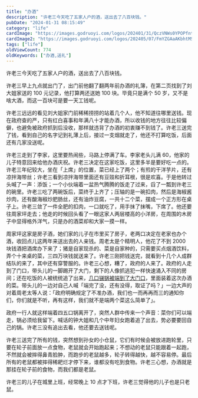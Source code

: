 ```yaml
---
title: "办酒"
description: "许老三今天吃了五家人户的酒，送出去了八百块钱。"
pubDate: "2024-01-31 08:15:49"
category: "life"
cardImage: "https://images.godruoyi.com/logos/202401/31/QczVNWs0YPOPfntslMjyHj6WSovweesFXsdZuNKL.jpeg"
cardImage2: "https://images.godruoyi.com/logos/202405/07/FmYZGAaAKbhtMSaTgqjjFMPVYdAqL1PNdcFnT4kS.png"
tags: ["life"]
oldViewCount: 774
oldKeywords: ["办酒,送礼"]
---
```


许老三今天吃了五家人户的酒，送出去了八百块钱。

许老三早上九点就出门了，出门前他翻了翻两年前办酒的礼簿，在第二页找到了刘大姐家送的 100 元记录，他打算两还送她 100 块。毕竟只是满个 50 岁，又不是啥大酒，而这一百块可是要一天工钱呢。

许老三远远的看见刘大姐家门前稀稀捞捞的站着几个人，他不知道往哪里送钱。现在政府查的严，只有红白喜事和年满八十才能办酒，所以收钱的地方往往比较偏僻，也避免被政府抓到后没收，那样就违背了办酒的初衷赚不到钱了。许老三送完了钱，看到自己的名字记到礼薄上后，接过一支烟就走了，他还不打算吃饭，后面还有几家没送呢。

许老三走到了李家，这里要热闹些，马路上停满了车。李家老头儿满 60，他家的儿子特意回来给他办酒庆祝。许老三决定在这家吃饭，这里多半是要好吃一点的。许老三年纪较大，坐在「上席」的位置，菜已经上了两个；有煎的干洋芋片，还有凉拌海带丝；许老三看到凉拌海带里面还有豆豉和折耳根，很是欢喜。于是他转过头喊了一声：添饭；一个小伙端着一盆热气腾腾的饭走了过来，舀了一瓢到许老三的碗里。许老三吃了两碗饭后，菜终于上齐了；压轴的是一碗扣肉，然后是海椒酱炒肉，还有酸海椒炒肥肠丝，还有油炸豆腐，一共十二个菜，摆成一个正方形在桌子上。许老三敛了一件全肥的扣肉，一口就吃了，用手抹了抹嘴，下席了。他还要往周家坪走去；他走的时候回头看了一眼这家人两层楼高的小洋房，在周围的木房子中显得格外洋气，只是办的酒菜却和大家一摸一样。

周家坪这家是房子酒，她们家的儿子在市里买了房子，老两口决定在老家也办个酒，收回点儿这两年来送出去的人亲钱。周老太是个精明人，他花了不到 2000 块钱酒把酒席办下来了；猪是自家现杀的、菜是自家种的，只需要买点烟酒饮料，弄个十来桌的菜，三四万块钱就送来了。许老三刚把钱送完，就看到十几个人成群结队的来了，其中还有穿警服的。许老三心想，糟了，政府的人来了。政府的人走到了门口，带头儿的一脚踢开了大门，剩下的人像抓逃犯一样快速涌入不同的房间；还在吃饭的人被统统追了出来，[几口锑锅被端到了大门口](https://x.com/godruoyi/status/1751086997727563983?s=20)，里面装着这次办酒的菜。带头儿的一边对自己人喊「端完了没，还有没得，取证了吗？」一边大声的对着周老太等人说：「政府明确规定了不准办酒，我们也一而再再而三的通知你们，你们就是不听，再有这样，我们就不是端两个菜这么简单了」。

政府一行人就这样端着四五口锅离开了，突然人群中传来一个声音：菜你们可以端走，锅必须给我留下。喊话的钟大姐和几个中年妇女跑着追了出去，势必要要回自己的锅。许老三没有追出去看，他还要去送钱呢。

许老三送完了所有的钱，突然想到孙女的小仓鼠，它们有时候会被放进跑轮里，只要在轮子前面放一点食物，老鼠就会开始跑起来；不想动的老鼠只能跟着一起跑，不然就会被摔得鼻青脸肿，而跑步的老鼠越多，轮子转得越快，越不容易停。最后所有的老鼠都被摔得稀耙烂才停下来，谁都没有吃到食物。许老三心想，办酒就是那挂在轮子前的食物，而我们都是老鼠。

许老三的儿子在城里上班，经常晚上 10 点才下班，许老三觉得他的儿子也是只老鼠。
